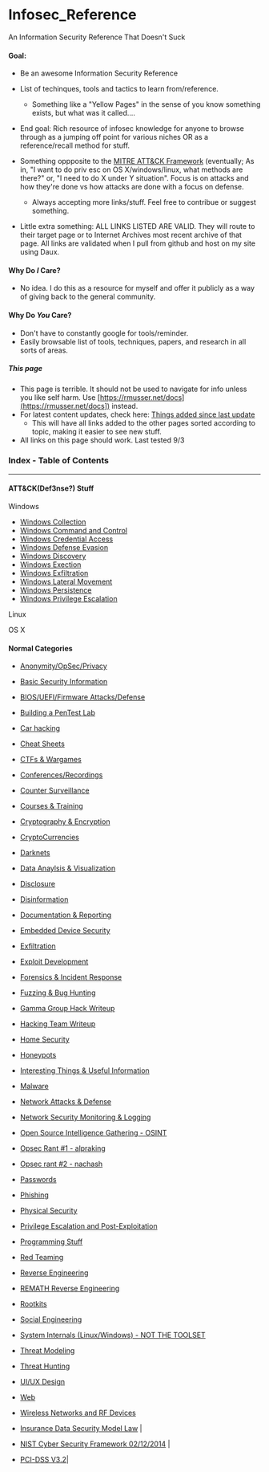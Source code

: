 # Infosec_Reference

An Information Security Reference That Doesn't Suck


#### Goal:
* Be an awesome Information Security Reference
* List of techinques, tools and tactics to learn from/reference.
	* Something like a "Yellow Pages" in the sense of you know something exists, but what was it called....
* End goal: Rich resource of infosec knowledge for anyone to browse through as a jumping off point for various niches OR as a reference/recall method for stuff.
* Something oppposite to the [MITRE ATT&CK Framework](https://attack.mitre.org/wiki/Main_Page) (eventually; As in, "I want to do priv esc on OS X/windows/linux, what methods are there?" or, "I need to do X under Y situation". Focus is on attacks and how they're done vs how attacks are done with a focus on defense.
	* Always accepting more links/stuff. Feel free to contribue or suggest something.

* Little extra something: ALL LINKS LISTED ARE VALID. They will route to their target page or to Internet Archives most recent archive of that page. All links are validated when I pull from github and host on my site using Daux. 

#### Why Do *I* Care?
* No idea. I do this as a resource for myself and offer it publicly as a way of giving back to the general community.

#### Why Do *You* Care?
* Don't have to constantly google for tools/reminder. 
* Easily browsable list of tools, techniques, papers, and research in all sorts of areas.


##### This page
* This page is terrible. It should not be used to navigate for info unless you like self harm. Use [https://rmusser.net/docs](https://rmusser.net/docs]) instead.
* For latest content updates, check here: [Things added since last update](https://github.com/rmusser01/Infosec_Reference/blob/master/Draft/things-added.md)
	* This will have all links added to the other pages sorted according to topic, making it easier to see new stuff.
* All links on this page should work. Last tested 9/3


### Index - Table of Contents
------------------------------

#### ATT&CK(Def3nse?) Stuff
Windows
* [Windows Collection](https://github.com/rmusser01/Infosec_Reference/blob/master/Draft/ATT%26CK-Stuff/Windows/Windows_Collection.md)
* [Windows Command and Control](https://github.com/rmusser01/Infosec_Reference/blob/master/Draft/ATT%26CK-Stuff/Windows/Windows_Command_and_Control.md)
* [Windows Credential Access](https://github.com/rmusser01/Infosec_Reference/blob/master/Draft/ATT%26CK-Stuff/Windows/Windows_Credential_Access.md)
* [Windows Defense Evasion](https://github.com/rmusser01/Infosec_Reference/blob/master/Draft/ATT%26CK-Stuff/Windows/Windows_Defense_Evasion.md)
* [Windows Discovery](https://github.com/rmusser01/Infosec_Reference/blob/master/Draft/ATT%26CK-Stuff/Windows/Windows_Discovery.md)
* [Windows Exection](https://github.com/rmusser01/Infosec_Reference/blob/master/Draft/ATT%26CK-Stuff/Windows/Windows_Execution.md)
* [Windows Exfiltration](https://github.com/rmusser01/Infosec_Reference/blob/master/Draft/ATT%26CK-Stuff/Windows/Windows_Exfiltration.md)
* [Windows Lateral Movement](https://github.com/rmusser01/Infosec_Reference/blob/master/Draft/ATT%26CK-Stuff/Windows/Windows_Lateral_Movement.md)
* [Windows Persistence](https://github.com/rmusser01/Infosec_Reference/blob/master/Draft/ATT%26CK-Stuff/Windows/Windows_Persistence.md)
* [Windows Privilege Escalation](https://github.com/rmusser01/Infosec_Reference/blob/master/Draft/ATT%26CK-Stuff/Windows/Windows_Privilege_Escalation.md)

Linux

OS X

#### Normal Categories

* [Anonymity/OpSec/Privacy](https://github.com/rmusser01/Infosec_Reference/blob/master/Draft/AnonOpsecPrivacy.md)

* [Basic Security Information](https://github.com/rmusser01/Infosec_Reference/blob/master/Draft/Basic%20Security%20Information.md)

* [BIOS/UEFI/Firmware Attacks/Defense](https://github.com/rmusser01/Infosec_Reference/blob/master/Draft/BIOS%20UEFI%20Attacks%20Defenses.md)

* [Building a PenTest Lab](https://github.com/rmusser01/Infosec_Reference/blob/master/Draft/Building%20A%20Pentest%20Lab.md)

* [Car hacking](https://github.com/rmusser01/Infosec_Reference/blob/master/Draft/Car%20Hacking.md)

* [Cheat Sheets](https://github.com/rmusser01/Infosec_Reference/blob/master/Draft/Cheat%20sheets%20reference%20pages%20Checklists%20-.md)

* [CTFs & Wargames](https://github.com/rmusser01/Infosec_Reference/blob/master/Draft/CTFs_Wargames.md)

* [Conferences/Recordings](https://github.com/rmusser01/Infosec_Reference/blob/master/Draft/Conferences.md)

* [Counter Surveillance](https://github.com/rmusser01/Infosec_Reference/blob/master/Draft/Conferences.md)

* [Courses & Training](https://github.com/rmusser01/Infosec_Reference/blob/master/Draft/Courses_Training.md)

* [Cryptography & Encryption](https://github.com/rmusser01/Infosec_Reference/blob/master/Draft/Cryptography%20%26%20Encryption.md)

* [CryptoCurrencies](https://github.com/rmusser01/Infosec_Reference/blob/master/Draft/CryptoCurrencies.md)

* [Darknets](https://github.com/rmusser01/Infosec_Reference/blob/master/Draft/Darknets.md)

* [Data Anaylsis & Visualization](https://github.com/rmusser01/Infosec_Reference/blob/master/Draft/Data%20AnalysisVisualization.md)

* [Disclosure](https://github.com/rmusser01/Infosec_Reference/blob/master/Draft/Disclosure.md)

* [Disinformation](https://github.com/rmusser01/Infosec_Reference/blob/master/Draft/Disinformation.md)

* [Documentation & Reporting](https://github.com/rmusser01/Infosec_Reference/blob/master/Draft/Documentation%20%26%20Reports%20-.md)

* [Embedded Device Security](https://github.com/rmusser01/Infosec_Reference/blob/master/Draft/Embedded%20Device%20%26%20Hardware%20Hacking%20-.md)

* [Exfiltration](https://github.com/rmusser01/Infosec_Reference/blob/master/Draft/Exfiltration.md)

* [Exploit Development](https://github.com/rmusser01/Infosec_Reference/blob/master/Draft/Exploit%20Development.md)

* [Forensics & Incident Response](https://github.com/rmusser01/Infosec_Reference/blob/master/Draft/Forensics%20Incident%20Response.md)

* [Fuzzing & Bug Hunting](https://github.com/rmusser01/Infosec_Reference/blob/master/Draft/Fuzzing%20Bug%20Hunting.md)

* [Gamma Group Hack Writeup](https://github.com/rmusser01/Infosec_Reference/blob/master/Draft/Gamma_group_hack_writeup.txt)

* [Hacking Team Writeup](https://github.com/rmusser01/Infosec_Reference/blob/master/Draft/Hacking%20Team%20Writeup.md)

* [Home Security](https://github.com/rmusser01/Infosec_Reference/blob/master/Draft/Home%20Security.md)

* [Honeypots](https://github.com/rmusser01/Infosec_Reference/blob/master/Draft/Honeypots.md)

* [Interesting Things & Useful Information](https://github.com/rmusser01/Infosec_Reference/blob/master/Draft/Interesting%20Things%20Useful%20stuff.md)

* [Malware](https://github.com/rmusser01/Infosec_Reference/blob/master/Draft/Malware.md)

* [Network Attacks & Defense](https://github.com/rmusser01/Infosec_Reference/blob/master/Draft/Network%20Attacks%20%26%20Defenses.md)

* [Network Security Monitoring & Logging](https://github.com/rmusser01/Infosec_Reference/blob/master/Draft/Network%20Security%20Monitoring%20%26%20Logging.md)

* [Open Source Intelligence Gathering - OSINT](https://github.com/rmusser01/Infosec_Reference/blob/master/Draft/Open%20Source%20Intelligence.md)

* [Opsec Rant #1 - alpraking](https://github.com/rmusser01/Infosec_Reference/blob/master/Draft/Opsec_rant-alpraking.md)

* [Opsec rant #2 - nachash](https://github.com/rmusser01/Infosec_Reference/blob/master/Draft/Opsec_rant2-nachash.md)

* [Passwords](https://github.com/rmusser01/Infosec_Reference/blob/master/Draft/Password%20Bruting%20and%20Hashcracking.md)

* [Phishing](https://github.com/rmusser01/Infosec_Reference/blob/master/Draft/Phishing.md)

* [Physical Security](https://github.com/rmusser01/Infosec_Reference/blob/master/Draft/Phyiscal%20Security.md)

* [Privilege Escalation and Post-Exploitation](https://github.com/rmusser01/Infosec_Reference/blob/master/Draft/Privilege%20Escalation%20%26%20Post-Exploitation.md)

* [Programming Stuff](https://github.com/rmusser01/Infosec_Reference/blob/master/Draft/Programming%20-%20Languages%20Libs%20Courses%20References.md)

* [Red Teaming](https://github.com/rmusser01/Infosec_Reference/blob/master/Draft/Red-Teaming.md)

* [Reverse Engineering](https://github.com/rmusser01/Infosec_Reference/blob/master/Draft/Reverse%20Engineering.md)

* [REMATH Reverse Engineering](https://github.com/rmusser01/Infosec_Reference/blob/master/Draft/Reverse%20Engineering%20-%20REMath%20Literature.md)

* [Rootkits](https://github.com/rmusser01/Infosec_Reference/blob/master/Draft/Rootkits.md)

* [Social Engineering](https://github.com/rmusser01/Infosec_Reference/blob/master/Draft/Social%20Engineering.md)

* [System Internals (Linux/Windows) - NOT THE TOOLSET](https://github.com/rmusser01/Infosec_Reference/blob/master/Draft/System%20Internals%20Windows%20and%20Linux%20Internals%20Reference.md)

* [Threat Modeling](https://github.com/rmusser01/Infosec_Reference/blob/master/Draft/Threat%20Modeling.md)

* [Threat Hunting](https://github.com/rmusser01/Infosec_Reference/blob/master/Draft/Threat-Hunting.md)

* [UI/UX Design](https://github.com/rmusser01/Infosec_Reference/blob/master/Draft/UX%20Design%20-%20Because%20we%20all%20know%20how%20sexy%20pgp%20is.md)

* [Web](https://github.com/rmusser01/Infosec_Reference/blob/master/Draft/Web%20%26%20Browsers.md)

* [Wireless Networks and RF Devices](https://github.com/rmusser01/Infosec_Reference/blob/master/Draft/Wireless%20Networks%20%26%20RF.md)

* [Insurance Data Security Model Law](http://www.naic.org/documents/committees_ex_cybersecurity_tf_exposure_mod_draft_clean.pdf) | 
* [NIST Cyber Security Framework 02/12/2014](https://www.nist.gov/sites/default/files/documents/cyberframework/cybersecurity-framework-021214.pdf) | 
* [PCI-DSS V3.2](https://pcicompliance.stanford.edu/sites/default/files/pci_dss_v3-2.pdf)| 
